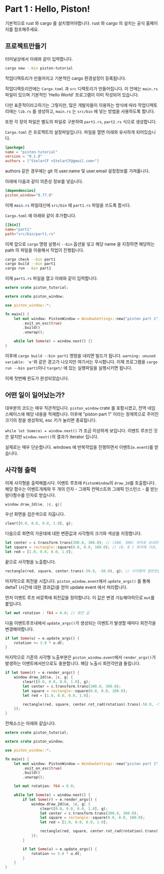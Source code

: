 # Part 1 : Hello, Piston!

기본적으로 rust 와 cargo 를 설치했어야합니다. rust 와 cargo 의 설치는 공식 홈페이지를 참조해주세요.

<!--- 
(part0 가 쓰여지면 해당 부분을 추가하겠음)
-->

## 프로젝트만들기

터미널상에서 아래와 같이 입력합니다.

```bash
cargo new --bin piston-tutorial
```

<!---  
Rust에서 dash(-)와 underscore(_)에 대한 논쟁인 지속적으로 계속되고 있다. crate의 경우에는 두 기호를 명확하게 구분하고 있지못하며, rustfmt 및 cargo check 등에서는 underscore를 강제하는등 공식 툴에서도 규칙이 여러가지이다.

조심해서 스스로 규칙을 강제하는 것 이외에는 뾰족한 방법이 없다.

역자는 clojrue 등에서 제시하는 물리적 파일 구조에는 dash를, 내부 명칭에는 underscore를 이용하는 방식을 쓴다.
-->

작업디렉토리가 만들어지고 기본적인 cargo 환경설정이 등록됩니다.

작업디렉토리안에는 `Cargo.toml` 과 `src` 디렉토리가 만들어집니다. 이 안에는 `main.rs` 파일이 있으며 기본적인 'Hello World' 프로그램이 이미 작성되어 있습니다.

다만 표준적이라고하기는 그렇지만, 많은 개발자들이 이용하는 방식에 따라 작업디렉토리에는 `lib.rs` 를 생성하고, `main.rs` 는 `src/bin` 에 넣는 방법을 사용하도록 합니다.

또한 각 장의 파일은 별도의 파일로 구분하여 `part1.rs`, `part2.rs` 식으로 생성합니다.

`Cargo.toml` 은 프로젝트의 설정파일입니다. 파일을 열면 아래와 유사하게 되어있습니다.

```toml
[package]
name = "piston-tutorial"
version = "0.1.0"
authors = ["StelarCF <StelarCF@gmail.com>"]
```

authors 같은 경우에는 git 의 user.name 및 user.email 설정정보를 가져옮니다.

아래에 다음과 같이 의존성 정보를 넣습니다.

```toml
[dependencies]
piston_window="0.77.0"
```

이제 `main.rs` 파일대신에 `src/bin` 에 `part1.rs` 파일을 쓰도록 합시다.

`Cargo.toml` 에 아래와 같이 추가합니다.

```toml
[[bin]]
name="part1"
path="src/bin/part1.rs"
```

이제 앞으로 `cargo` 명령 실행시 `--bin` 옵션을 넣고 해당 name 을 지정하면 해당하는 path 의 파일을 이용해서 작업이 진행됩니다.

```bash
cargo check --bin part1
cargo build --bin part1
cargo run --bin part1
```

이제 `part1.rs` 파일을 열고 아래와 같이 입력합니다.

```rust
extern crate piston_tutorial;

extern crate piston_window;

use piston_window::*;

fn main() {
    let mut window: PistonWindow = WindowSettings::new("piston part 1", [600, 600])
        .exit_on_esc(true)
        .build()
        .unwrap();

    while let Some(e) = window.next() {}
}
```

이후에 `cargo build --bin part1` 명령을 내리면 빌드가 됩니다. `warning: unused variable: 'e'`와 같은 경고가 나오지만 여기서는 무시합니다. 이제 프로그램을 `cargo run --bin part1`이나 `target/` 에 있는 실행파일을 실행시키면 됩니다.

이제 첫번째 윈도가 완성되었습니다.

## 어떤 일이 일어났는가?

대부분의 코드는 매우 직관적입니다. `piston_window` crate 를 포함시켰고, 전역 네임스페이스에 해당 내용을 적재합니다. 이후에 "piston part 1" 이라는 창제목으로 주어진 크기의 창을 생성하되, esc 키가 눌리면 종료됩니다.

`while let Some(e) = window.next()` 가 조금 이상하게 보입니다. 이벤트 루프인 것은 알지만 `window.next()`의 결과가 iterator 입니다.

실제로는 매우 단순합니다. windows 에 반복작업을 진행하면서 이벤트(`e.event`)를 받습니다.

## 사각형 출력

이제 사각형을 출력해봅시다. 이벤트 루프에 `PistonWindow`의 `draw_2d`를 호출합니다. 해당 함수는 이벤트개체와 두 개의 인자 - 그래픽 컨텍스트와 그래픽 인스턴스 - 를 받는 람다함수를 인자로 받습니다.

```rust
window.draw_2d(&e, |c, g|{
```

우선 화면을 검은색으로 지웁니다.

```rust
clear([0.0, 0.0, 0.0, 1.0], g);
```

다음으로 화면의 가운데에 대한 변환값과 사각형의 크기와 색상을 지정합니다.

```rust
let center = c.transform.trans(300.0, 300.0); // (300, 300) 위치로 보내라
let square = rectangle::square(0.0, 0.0, 100.0); // (0, 0 ) 위치에 가로, 세로 100 pixel 사각형
let red = [1.0, 0.0, 0.0, 1.0];
```

끝으로 사각형을 노출합니다.

```rust
rectangle(red, square, center.trans(-50.0, -50.0), g); // 사각형의 절반만큼 좌상단으로 이동 (화면 가운데 맞춤)
```

마지막으로 회전을 시킵니다. `piston_window.event`에서 `update_args()` 를 통해 deltaT (시간에 대한 경과값)을 얻어 update event 에서 처리합니다.

먼저 이벤트 루프 바깥쪽에 회전값을 정의합니다. 이 값은 변경 가능해야하므로 `mut`를 붙입니다.

```rust
let mut rotation : f64 = 0.0; // 회전 값
```

다음 이벤트루프내에서 `update_args()`가 생성되는 이벤트가 발생할 때마다 회전각을 변경해야합니다.

```rust
if let Some(u) = e.update_args() {
    rotation += 3.0 * u.dt;
}
```

마지막으로 기존의 사각형 노출부분은 `piston_window.event`에서 `render_args()`가 발생하는 이벤트에서만으로도 충분합니다. 해당 노출시 회전각만큼 돌립니다.

```rust
if let Some(r) = e.render_args() {
    window.draw_2d(&e, |c, g| {
        clear([0.0, 0.0, 0.0, 1.0], g);
        let center = c.transform.trans(300.0, 300.0);
        let square = rectangle::square(0.0, 0.0, 100.0);
        let red = [1.0, 0.0, 0.0, 1.0];

        rectangle(red, square, center.rot_rad(rotation).trans(-50.0, -50.0), g);
    });
}
```

전체소스는 아래와 같습니다.

```rust
extern crate piston_tutorial;

extern crate piston_window;

use piston_window::*;

fn main() {
    let mut window: PistonWindow = WindowSettings::new("piston part 1", [600, 600])
        .exit_on_esc(true)
        .build()
        .unwrap();

    let mut rotation: f64 = 0.0;

    while let Some(e) = window.next() {
        if let Some(r) = e.render_args() {
            window.draw_2d(&e, |c, g| {
                clear([0.0, 0.0, 0.0, 1.0], g);
                let center = c.transform.trans(300.0, 300.0);
                let square = rectangle::square(0.0, 0.0, 100.0);
                let red = [1.0, 0.0, 0.0, 1.0];

                rectangle(red, square, center.rot_rad(rotation).trans(-50.0, -50.0), g);
            });
        }

        if let Some(u) = e.update_args() {
            rotation += 3.0 * u.dt;
        }
    }
}
```
